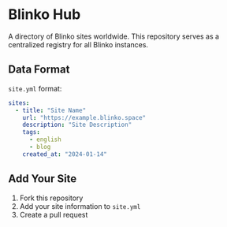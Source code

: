 # Blinko Hub

A directory of Blinko sites worldwide. This repository serves as a centralized registry for all Blinko instances.

## Data Format

`site.yml` format:

```yaml
sites:
  - title: "Site Name"
    url: "https://example.blinko.space"
    description: "Site Description"
    tags: 
      - english
      - blog
    created_at: "2024-01-14"
```

## Add Your Site

1. Fork this repository
2. Add your site information to `site.yml`
3. Create a pull request
